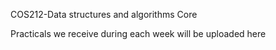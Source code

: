 COS212-Data structures and algorithms Core

Practicals we receive during each week will be uploaded here
